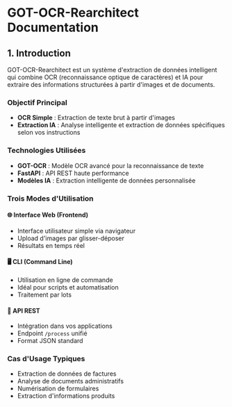 # GOT-OCR-Rearchitect Documentation

## 1. Introduction

GOT-OCR-Rearchitect est un système d'extraction de données intelligent qui combine OCR (reconnaissance optique de caractères) et IA pour extraire des informations structurées à partir d'images et de documents.

### Objectif Principal
- **OCR Simple** : Extraction de texte brut à partir d'images
- **Extraction IA** : Analyse intelligente et extraction de données spécifiques selon vos instructions

### Technologies Utilisées
- **GOT-OCR** : Modèle OCR avancé pour la reconnaissance de texte
- **FastAPI** : API REST haute performance
- **Modèles IA** : Extraction intelligente de données personnalisée

### Trois Modes d'Utilisation

#### 🌐 **Interface Web (Frontend)**
- Interface utilisateur simple via navigateur
- Upload d'images par glisser-déposer
- Résultats en temps réel

#### 🖥️ **CLI (Command Line)**
- Utilisation en ligne de commande
- Idéal pour scripts et automatisation
- Traitement par lots

#### 🔌 **API REST**
- Intégration dans vos applications
- Endpoint `/process` unifié
- Format JSON standard

### Cas d'Usage Typiques
- Extraction de données de factures
- Analyse de documents administratifs
- Numérisation de formulaires
- Extraction d'informations produits